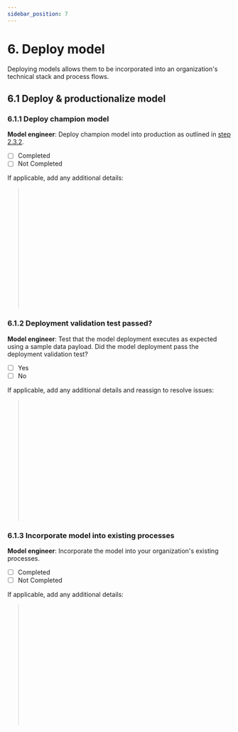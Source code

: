 ```yaml
---
sidebar_position: 7
---
```


# 6. Deploy model
Deploying models allows them to be incorporated into an organization's technical stack and process flows. 

## 6.1 Deploy & productionalize model

### 6.1.1 Deploy champion model

**Model engineer**: Deploy champion model into production as outlined in [step 2.3.2](2-document-project.md). 

* [ ] Completed
* [ ] Not Completed

If applicable, add any additional details:

> <br></br> 
> <br></br> 
> <br></br> 
> <br></br> 
> <br></br> 
> <br></br> 
> <br></br> 
> <br></br> 

### 6.1.2  Deployment validation test passed?

**Model engineer**: Test that the model deployment executes as expected using a sample data payload. 
Did the model deployment pass the deployment validation test?

* [ ] Yes
* [ ] No

If applicable, add any additional details and reassign to resolve issues:
> <br></br>
> <br></br>
> <br></br>
> <br></br>
> <br></br>
> <br></br>
> <br></br>
> <br></br>

### 6.1.3 Incorporate model into existing processes

**Model engineer**: Incorporate the model into your organization's existing processes.
* [ ] Completed
* [ ] Not Completed

If applicable, add any additional details:

> <br></br> 
> <br></br> 
> <br></br> 
> <br></br> 
> <br></br> 
> <br></br> 
> <br></br> 
> <br></br> 

